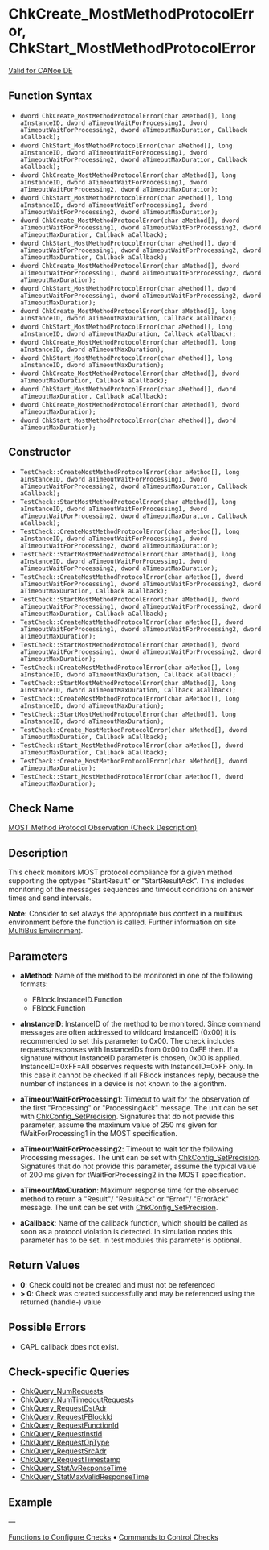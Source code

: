 # ChkCreate_MostMethodProtocolError, ChkStart_MostMethodProtocolError

[Valid for CANoe DE](../../../Shared/FeatureAvailability.md)

## Function Syntax

- `dword ChkCreate_MostMethodProtocolError(char aMethod[], long aInstanceID, dword aTimeoutWaitForProcessing1, dword aTimeoutWaitForProcessing2, dword aTimeoutMaxDuration, Callback aCallback);`
- `dword ChkStart_MostMethodProtocolError(char aMethod[], long aInstanceID, dword aTimeoutWaitForProcessing1, dword aTimeoutWaitForProcessing2, dword aTimeoutMaxDuration, Callback aCallback);`
- `dword ChkCreate_MostMethodProtocolError(char aMethod[], long aInstanceID, dword aTimeoutWaitForProcessing1, dword aTimeoutWaitForProcessing2, dword aTimeoutMaxDuration);`
- `dword ChkStart_MostMethodProtocolError(char aMethod[], long aInstanceID, dword aTimeoutWaitForProcessing1, dword aTimeoutWaitForProcessing2, dword aTimeoutMaxDuration);`
- `dword ChkCreate_MostMethodProtocolError(char aMethod[], dword aTimeoutWaitForProcessing1, dword aTimeoutWaitForProcessing2, dword aTimeoutMaxDuration, Callback aCallback);`
- `dword ChkStart_MostMethodProtocolError(char aMethod[], dword aTimeoutWaitForProcessing1, dword aTimeoutWaitForProcessing2, dword aTimeoutMaxDuration, Callback aCallback);`
- `dword ChkCreate_MostMethodProtocolError(char aMethod[], dword aTimeoutWaitForProcessing1, dword aTimeoutWaitForProcessing2, dword aTimeoutMaxDuration);`
- `dword ChkStart_MostMethodProtocolError(char aMethod[], dword aTimeoutWaitForProcessing1, dword aTimeoutWaitForProcessing2, dword aTimeoutMaxDuration);`
- `dword ChkCreate_MostMethodProtocolError(char aMethod[], long aInstanceID, dword aTimeoutMaxDuration, Callback aCallback);`
- `dword ChkStart_MostMethodProtocolError(char aMethod[], long aInstanceID, dword aTimeoutMaxDuration, Callback aCallback);`
- `dword ChkCreate_MostMethodProtocolError(char aMethod[], long aInstanceID, dword aTimeoutMaxDuration);`
- `dword ChkStart_MostMethodProtocolError(char aMethod[], long aInstanceID, dword aTimeoutMaxDuration);`
- `dword ChkCreate_MostMethodProtocolError(char aMethod[], dword aTimeoutMaxDuration, Callback aCallback);`
- `dword ChkStart_MostMethodProtocolError(char aMethod[], dword aTimeoutMaxDuration, Callback aCallback);`
- `dword ChkCreate_MostMethodProtocolError(char aMethod[], dword aTimeoutMaxDuration);`
- `dword ChkStart_MostMethodProtocolError(char aMethod[], dword aTimeoutMaxDuration);`

## Constructor

- `TestCheck::CreateMostMethodProtocolError(char aMethod[], long aInstanceID, dword aTimeoutWaitForProcessing1, dword aTimeoutWaitForProcessing2, dword aTimeoutMaxDuration, Callback aCallback);`
- `TestCheck::StartMostMethodProtocolError(char aMethod[], long aInstanceID, dword aTimeoutWaitForProcessing1, dword aTimeoutWaitForProcessing2, dword aTimeoutMaxDuration, Callback aCallback);`
- `TestCheck::CreateMostMethodProtocolError(char aMethod[], long aInstanceID, dword aTimeoutWaitForProcessing1, dword aTimeoutWaitForProcessing2, dword aTimeoutMaxDuration);`
- `TestCheck::StartMostMethodProtocolError(char aMethod[], long aInstanceID, dword aTimeoutWaitForProcessing1, dword aTimeoutWaitForProcessing2, dword aTimeoutMaxDuration);`
- `TestCheck::CreateMostMethodProtocolError(char aMethod[], dword aTimeoutWaitForProcessing1, dword aTimeoutWaitForProcessing2, dword aTimeoutMaxDuration, Callback aCallback);`
- `TestCheck::StartMostMethodProtocolError(char aMethod[], dword aTimeoutWaitForProcessing1, dword aTimeoutWaitForProcessing2, dword aTimeoutMaxDuration, Callback aCallback);`
- `TestCheck::CreateMostMethodProtocolError(char aMethod[], dword aTimeoutWaitForProcessing1, dword aTimeoutWaitForProcessing2, dword aTimeoutMaxDuration);`
- `TestCheck::StartMostMethodProtocolError(char aMethod[], dword aTimeoutWaitForProcessing1, dword aTimeoutWaitForProcessing2, dword aTimeoutMaxDuration);`
- `TestCheck::CreateMostMethodProtocolError(char aMethod[], long aInstanceID, dword aTimeoutMaxDuration, Callback aCallback);`
- `TestCheck::StartMostMethodProtocolError(char aMethod[], long aInstanceID, dword aTimeoutMaxDuration, Callback aCallback);`
- `TestCheck::CreateMostMethodProtocolError(char aMethod[], long aInstanceID, dword aTimeoutMaxDuration);`
- `TestCheck::StartMostMethodProtocolError(char aMethod[], long aInstanceID, dword aTimeoutMaxDuration);`
- `TestCheck::Create_MostMethodProtocolError(char aMethod[], dword aTimeoutMaxDuration, Callback aCallback);`
- `TestCheck::Start_MostMethodProtocolError(char aMethod[], dword aTimeoutMaxDuration, Callback aCallback);`
- `TestCheck::Create_MostMethodProtocolError(char aMethod[], dword aTimeoutMaxDuration);`
- `TestCheck::Start_MostMethodProtocolError(char aMethod[], dword aTimeoutMaxDuration);`

## Check Name

[MOST Method Protocol Observation (Check Description)](../../../TestCommands/CheckDescriptions/CDMOSTMethodProtocolObservation.md)

## Description

This check monitors MOST protocol compliance for a given method supporting the optypes "StartResult" or "StartResultAck". This includes monitoring of the messages sequences and timeout conditions on answer times and send intervals.

**Note:** Consider to set always the appropriate bus context in a multibus environment before the function is called. Further information on site [MultiBus Environment](../../../Shared/CAPL/General/TestMultiBusEnvironment.md).

## Parameters

- **aMethod**: Name of the method to be monitored in one of the following formats:
  - FBlock.InstanceID.Function
  - FBlock.Function

- **aInstanceID**: InstanceID of the method to be monitored. Since command messages are often addressed to wildcard InstanceID (0x00) it is recommended to set this parameter to 0x00. The check includes requests/responses with InstanceIDs from 0x00 to 0xFE then. If a signature without InstanceID parameter is chosen, 0x00 is applied. InstanceID=0xFF=All observes requests with InstanceID=0xFF only. In this case it cannot be checked if all FBlock instances reply, because the number of instances in a device is not known to the algorithm.

- **aTimeoutWaitForProcessing1**: Timeout to wait for the observation of the first "Processing" or "ProcessingAck" message. The unit can be set with [ChkConfig_SetPrecision](CAPLfunctionChkConfigSetPrecision.md). Signatures that do not provide this parameter, assume the maximum value of 250 ms given for tWaitForProcessing1 in the MOST specification.

- **aTimeoutWaitForProcessing2**: Timeout to wait for the following Processing messages. The unit can be set with [ChkConfig_SetPrecision](CAPLfunctionChkConfigSetPrecision.md). Signatures that do not provide this parameter, assume the typical value of 200 ms given for tWaitForProcessing2 in the MOST specification.

- **aTimeoutMaxDuration**: Maximum response time for the observed method to return a "Result"/ "ResultAck" or "Error"/ "ErrorAck" message. The unit can be set with [ChkConfig_SetPrecision](CAPLfunctionChkConfigSetPrecision.md).

- **aCallback**: Name of the callback function, which should be called as soon as a protocol violation is detected. In simulation nodes this parameter has to be set. In test modules this parameter is optional.

## Return Values

- **0**: Check could not be created and must not be referenced
- **\> 0**: Check was created successfully and may be referenced using the returned (handle-) value

## Possible Errors

- CAPL callback does not exist.

## Check-specific Queries

- [ChkQuery_NumRequests](CAPLfunctionChkQueryNumRequests.md)
- [ChkQuery_NumTimedoutRequests](CAPLfunctionChkQueryNumTimedoutRequests.md)
- [ChkQuery_RequestDstAdr](CAPLfunctionChkQueryRequestDstAdr.md)
- [ChkQuery_RequestFBlockId](CAPLfunctionChkQueryRequestFBlockId.md)
- [ChkQuery_RequestFunctionId](CAPLfunctionChkQueryRequestFunctionId.md)
- [ChkQuery_RequestInstId](CAPLfunctionChkQueryRequestInstId.md)
- [ChkQuery_RequestOpType](CAPLfunctionChkQueryRequestOpType.md)
- [ChkQuery_RequestSrcAdr](CAPLfunctionChkQueryRequestSrcAdr.md)
- [ChkQuery_RequestTimestamp](CAPLfunctionChkQueryRequestTimestamp.md)
- [ChkQuery_StatAvResponseTime](CAPLfunctionChkQueryStatAvResponseTime.md)
- [ChkQuery_StatMaxValidResponseTime](CAPLfunctionChkQueryStatMaxValidResponseTime.md)

## Example

—

[Functions to Configure Checks](../CAPLfunctionsTSLConfigurationFunctions.md) • [Commands to Control Checks](../CAPLfunctionsTSLCheckControlCommands.md)
